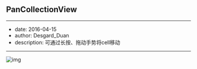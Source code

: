 ## PanCollectionView

---

+ date: 2016-04-15
+ author: Desgard_Duan
+ description: 可通过长按、拖动手势将cell移动

---

![img](http://cerkh.img47.wal8.com/img47/539039_20160308170255/146070736576.gif)
